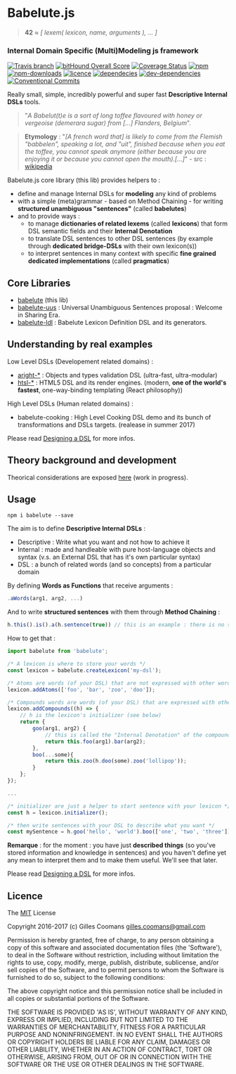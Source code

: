 # Babelute.js

> __42__ &asymp; _[ lexem( lexicon, name, arguments ), ... ]_

### Internal Domain Specific (Multi)Modeling js framework

[![Travis branch](https://img.shields.io/travis/nomocas/babelute/master.svg)](https://travis-ci.org/nomocas/babelute)
[![bitHound Overall Score](https://www.bithound.io/github/nomocas/babelute/badges/score.svg)](https://www.bithound.io/github/nomocas/babelute)
[![Coverage Status](https://coveralls.io/repos/github/nomocas/babelute/badge.svg?branch=master)](https://coveralls.io/github/nomocas/babelute?branch=master)
[![npm](https://img.shields.io/npm/v/babelute.svg)](https://www.npmjs.com/package/babelute)
[![npm-downloads](https://img.shields.io/npm/dm/babelute.svg)](https://npm-stat.com/charts.html?package=babelute)
[![licence](https://img.shields.io/npm/l/babelute.svg)](https://spdx.org/licenses/MIT)
[![dependecies](https://david-dm.org/nomocas/babelute.svg)](https://david-dm.org/)
[![dev-dependencies](https://img.shields.io/david/dev/nomocas/babelute.svg)](https://david-dm.org/)
[![Conventional Commits](https://img.shields.io/badge/Conventional%20Commits-1.0.0-yellow.svg)](https://conventionalcommits.org)

Really small, simple, incredibly powerful and super fast __Descriptive Internal DSLs__ tools.


> "_A Babelut(t)e is a sort of long toffee flavoured with honey or vergeoise (demerara sugar) from [...] Flanders, Belgium_".

> __Etymology__ : "_[A french word that] is likely to come from the Flemish "babbelen", speaking a lot, and "uit", finished because when you eat the toffee, you cannot speak anymore (either because you are enjoying it or because you cannot open the mouth).[...]_" - src : [wikipedia](https://en.wikipedia.org/wiki/Babelutte)

Babelute.js core library (this lib) provides helpers to :
- define and manage Internal DSLs for __modeling__ any kind of problems
- with a simple (meta)grammar - based on Method Chaining - for writing __structured unambiguous "sentences"__ (called __babelutes__)
- and to provide ways :
	- to manage __dictionaries of related lexems__ (called __lexicons__) that form DSL semantic fields and their __Internal Denotation__
	- to translate DSL sentences to other DSL sentences (by example through __dedicated bridge-DSLs__ with their own lexicon(s))
	- to interpret sentences in many context with specific __fine grained dedicated implementations__ (called __pragmatics__)


## Core Libraries

- [babelute](https://github.com/nomocas/babelute) (this lib)
- [babelute-uus](https://github.com/nomocas/babelute-uus) : Universal Unambiguous Sentences proposal : Welcome in Sharing Era.
- [babelute-ldl](https://github.com/nomocas/babelute-ldl) : Babelute Lexicon Definition DSL and its generators.

## Understanding by real examples

Low Level DSLs (Developement related domains) :
- [aright-*](https://github.com/nomocas/aright-lexicon) : Objects and types validation DSL (ultra-fast, ultra-modular)
- [htsl-*](https://github.com/nomocas/htsl-lexicon) : HTML5 DSL and its render engines. (modern, __one of the world's fastest__, one-way-binding templating (React philosophy))

High Level DSLs (Human related domains) :
- babelute-cooking : High Level Cooking DSL demo and its bunch of transformations and DSLs targets. (realease in summer 2017)

Please read [Designing a DSL](https://github.com/nomocas/babelute/blob/master/manual/designing-dsl.md) for more infos.

## Theory background and development

Theorical considerations are exposed [here](https://github.com/nomocas/babelute/blob/master/manual/theory.md) (work in progress).

## Usage

```
npm i babelute --save
```

The aim is to define __Descriptive Internal DSLs__ :

- Descriptive : Write what you want and not how to achieve it
- Internal : made and handleable with pure host-language objects and syntax (v.s. an External DSL that has it's own particular syntax)
- DSL : a bunch of related words (and so concepts) from a particular domain

By defining __Words as Functions__ that receive arguments :

```javascript
.aWords(arg1, arg2, ...)
```

And to write __structured sentences__ with them through __Method Chaining__ :

```javascript
h.this().is().a(h.sentence(true)) // this is an example : there is no such DSL... ;)
```

How to get that :
```javascript
import babelute from 'babelute';

/* A lexicon is where to store your words */
const lexicon = babelute.createLexicon('my-dsl');

/* Atoms are words (of your DSL) that are not expressed with other words from the same lexicon */
lexicon.addAtoms(['foo', 'bar', 'zoo', 'doo']);

/* Compounds words are words (of your DSL) that are expressed with other words from the same lexicon */
lexicon.addCompounds((h) => {
	// h is the lexicon's initializer (see below)
	return {
		goo(arg1, arg2) {
			// this is called the "Internal Denotation" of the compound lexem (here 'goo')
			return this.foo(arg1).bar(arg2);
		},
		boo(...some){
			return this.zoo(h.doo(some).zoo('lollipop'));
		}
	};
});

...

/* initializer are just a helper to start sentence with your lexicon */
const h = lexicon.initializer();

/* then write sentences with your DSL to describe what you want */
const mySentence = h.goo('hello', 'world').boo(['one', 'two', 'three']);
```

__Remarque__ : for the moment : you have just __described things__ (so you've stored information and knowledge in sentences) and you haven't define yet any mean to interpret them and to make them useful. We'll see that later.

Please read [Designing a DSL](https://github.com/nomocas/babelute/blob/master/manual/designing-dsl.md) for more infos.

## Licence

The [MIT](http://opensource.org/licenses/MIT) License

Copyright 2016-2017 (c) Gilles Coomans <gilles.coomans@gmail.com>

Permission is hereby granted, free of charge, to any person obtaining a copy of this software and associated documentation files (the 'Software'), to deal in the Software without restriction, including without limitation the rights to use, copy, modify, merge, publish, distribute, sublicense, and/or sell copies of the Software, and to permit persons to whom the Software is furnished to do so, subject to the following conditions:

The above copyright notice and this permission notice shall be included in all copies or substantial portions of the Software.

THE SOFTWARE IS PROVIDED 'AS IS', WITHOUT WARRANTY OF ANY KIND, EXPRESS OR IMPLIED, INCLUDING BUT NOT LIMITED TO THE WARRANTIES OF MERCHANTABILITY, FITNESS FOR A PARTICULAR PURPOSE AND NONINFRINGEMENT. IN NO EVENT SHALL THE AUTHORS OR COPYRIGHT HOLDERS BE LIABLE FOR ANY CLAIM, DAMAGES OR OTHER LIABILITY, WHETHER IN AN ACTION OF CONTRACT, TORT OR OTHERWISE, ARISING FROM, OUT OF OR IN CONNECTION WITH THE SOFTWARE OR THE USE OR OTHER DEALINGS IN THE SOFTWARE.
